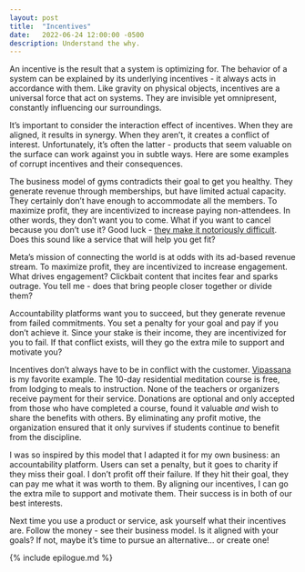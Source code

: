 ```yaml
---
layout: post
title:  "Incentives"
date:   2022-06-24 12:00:00 -0500
description: Understand the why.
---
```


An incentive is the result that a system is optimizing for. The behavior of a system can be explained by its underlying incentives - it always acts in accordance with them. Like gravity on physical objects, incentives are a universal force that act on systems. They are invisible yet omnipresent, constantly influencing our surroundings.

It’s important to consider the interaction effect of incentives. When they are aligned, it results in synergy. When they aren’t, it creates a conflict of interest. Unfortunately, it’s often the latter - products that seem valuable on the surface can work against you in subtle ways. Here are some examples of corrupt incentives and their consequences.

The business model of gyms contradicts their goal to get you healthy. They generate revenue through memberships, but have limited actual capacity. They certainly don’t have enough to accommodate all the members. To maximize profit, they are incentivized to increase paying non-attendees. In other words, they don’t want you to come. What if you want to cancel because you don’t use it? Good luck - [they make it notoriously difficult](https://www.youtube.com/watch?v=oh8PFs0LTKc). Does this sound like a service that will help you get fit?

Meta’s mission of connecting the world is at odds with its ad-based revenue stream. To maximize profit, they are incentivized to increase engagement. What drives engagement? Clickbait content that incites fear and sparks outrage. You tell me - does that bring people closer together or divide them?

Accountability platforms want you to succeed, but they generate revenue from failed commitments. You set a penalty for your goal and pay if you don’t achieve it. Since your stake is their income, they are incentivized for you to fail. If that conflict exists, will they go the extra mile to support and motivate you?

Incentives don’t always have to be in conflict with the customer. [Vipassana]({{site.url}}/vipassana) is my favorite example. The 10-day residential meditation course is free, from lodging to meals to instruction. None of the teachers or organizers receive payment for their service. Donations are optional and only accepted from those who have completed a course, found it valuable *and* wish to share the benefits with others. By eliminating any profit motive, the organization ensured that it only survives if students continue to benefit from the discipline.

I was so inspired by this model that I adapted it for my own business: an accountability platform. Users can set a penalty, but it goes to charity if they miss their goal. I don’t profit off their failure. If they hit their goal, they can pay me what it was worth to them. By aligning our incentives, I can go the extra mile to support and motivate them. Their success is in both of our best interests.

Next time you use a product or service, ask yourself what their incentives are. Follow the money - see their business model. Is it aligned with your goals? If not, maybe it’s time to pursue an alternative… or create one!

{% include epilogue.md %}